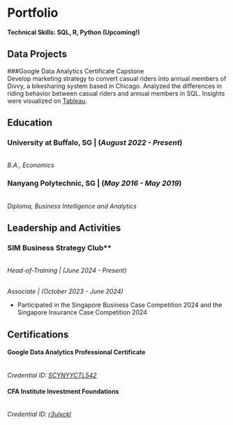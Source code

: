 # Portfolio
**Technical Skills: SQL, R, Python (Upcoming!)**

## Data Projects
###Google Data Analytics Certificate Capstone
<br/>Develop marketing strategy to convert casual riders into annual members of Divvy, a bikesharing system based in Chicago. 
Analyzed the differences in riding behavior between casual riders and annual members in SQL. 
Insights were visualized on [Tableau](https://public.tableau.com/views/DivvyMembershipRidingBehavior/DIvvyMembershipRidingData?:language=en-GB&:sid=&:display_count=n&:origin=viz_share_link).

## Education
### University at Buffalo, SG | (_August 2022 - Present_)
<br/>_B.A., Economics_

### Nanyang Polytechnic, SG | (_May 2016 - May 2019_)
<br/>*Diploma, Business Intelligence and Analytics*

## Leadership and Activities
### SIM Business Strategy Club**
<br/>_Head-of-Training | (June 2024 - Present)_

<br/>_Associate | (October 2023 - June 2024)_
- Participated in the Singapore Business Case Competition 2024 and the Singapore Insurance Case Competition 2024

## Certifications
#### Google Data Analytics Professional Certificate
<br/>_Credential ID: [SCYNYYCTL542](https://www.coursera.org/account/accomplishments/professional-cert/SCYNYYCTL542)_

#### CFA Institute Investment Foundations
<br/>_Credential ID: [r3ulxckl](https://basno.com/r3ulxckl)_
